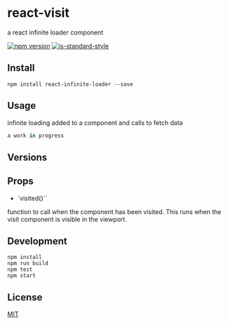 # react-visit

a react infinite loader component

[![npm version](https://badge.fury.io/js/react-visit.svg)](https://badge.fury.io/js/react-visit)
[![js-standard-style](https://img.shields.io/badge/code%20style-standard-brightgreen.svg?style=flat)](https://github.com/feross/standard)

## Install

`npm install react-infinite-loader --save`

## Usage

infinite loading added to a component and calls to fetch data

```jsx
a work in progress
```

## Versions

## Props

- `visited()``

function to call when the component has been visited. This runs when the visit component is visible in the viewport.

## Development
    npm install
    npm run build
    npm test
    npm start

## License

[MIT](http://isekivacenz.mit-license.org/)

